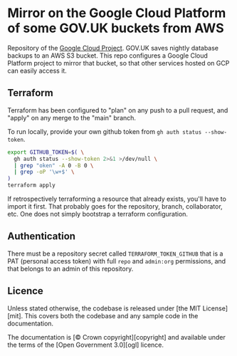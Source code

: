 # Mirror on the Google Cloud Platform of some GOV.UK buckets from AWS

Repository of the [Google Cloud
Project](https://console.cloud.google.com/welcome?project=govuk-s3-mirror).
GOV.UK saves nightly database backups to an AWS S3 bucket.  This repo configures
a Google Cloud Platform project to mirror that bucket, so that other services
hosted on GCP can easily access it.

## Terraform

Terraform has been configured to "plan" on any push to a pull request, and
"apply" on any merge to the "main" branch.

To run locally, provide your own github token from `gh auth status
--show-token`.

```sh
export GITHUB_TOKEN=$( \
  gh auth status --show-token 2>&1 >/dev/null \
  | grep "oken" -A 0 -B 0 \
  | grep -oP '\w+$' \
)
terraform apply
```

If retrospectively terraforming a resource that already exists, you'll have to
import it first.  That probably goes for the repository, branch, collaborator,
etc.  One does not simply bootstrap a terraform configuration.

## Authentication

There must be a repository secret called `TERRAFORM_TOKEN_GITHUB` that is a
PAT (personal access token) with full `repo` and `admin:org` permissions, and
that belongs to an admin of this repository.

## Licence

Unless stated otherwise, the codebase is released under [the MIT License][mit].
This covers both the codebase and any sample code in the documentation.

The documentation is [© Crown copyright][copyright] and available under the terms
of the [Open Government 3.0][ogl] licence.

